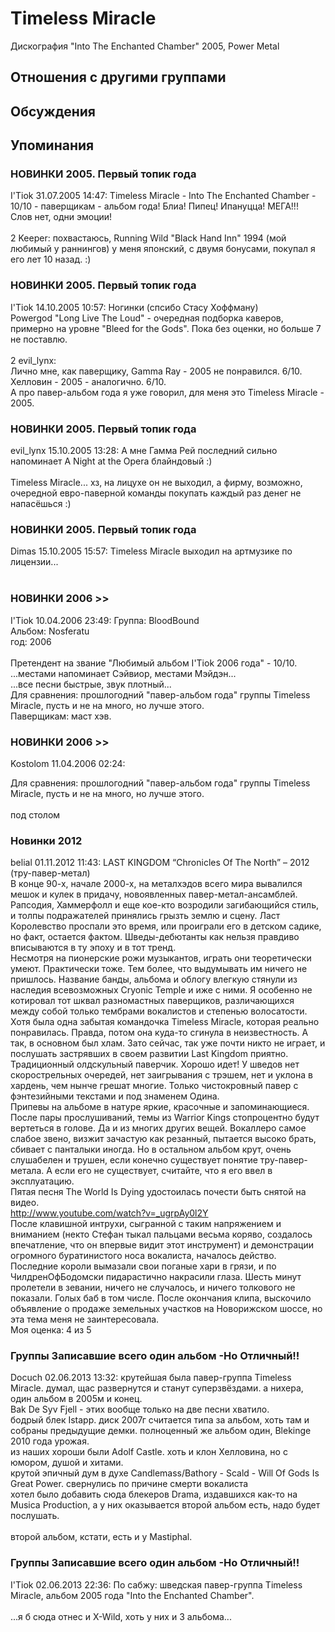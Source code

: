 # Timeless Miracle

Дискография
"Into The Enchanted Chamber" 2005, Power Metal

## Отношения с другими группами


## Обсуждения


## Упоминания

### НОВИНКИ 2005. Первый топик года

I'Tiok 31.07.2005 14:47:
Timeless Miracle - Into The Enchanted Chamber - 10/10 - паверщикам - альбом года! Блиа! Пипец! Ипануцца! МЕГА!!!<BR>Слов нет, одни эмоции!<BR><BR>2 Keeper: похвастаюсь, Running Wild "Black Hand Inn" 1994  (мой любимый у раннингов) у меня японский, с двумя бонусами, покупал я его лет 10 назад. :)

### НОВИНКИ 2005. Первый топик года

I'Tiok 14.10.2005 10:57:
Ногинки (спсибо Стасу Хоффману)<BR>Powergod  "Long Live The Loud" - очередная подборка каверов, примерно на уровне "Bleed for the Gods". Пока без оценки, но больше 7 не поставлю.<BR><BR>2 evil_lynx:<BR>Лично мне, как паверщику, Gamma Ray - 2005 не понравился. 6/10.<BR>Хелловин - 2005 - аналогично. 6/10.<BR>А про павер-альбом года я уже говорил, для меня это Timeless Miracle - 2005.

### НОВИНКИ 2005. Первый топик года

evil_lynx 15.10.2005 13:28:
А мне Гамма Рей последний сильно напоминает A Night at the Opera блайндовый :) <BR><BR>Timeless Miracle... хз, на лицухе он не выходил, а фирму, возможно, очередной евро-паверной команды покупать каждый раз денег не напасёшься :)

### НОВИНКИ 2005. Первый топик года

Dimas 15.10.2005 15:57:
Timeless Miracle выходил на артмузике по лицензии...<BR><BR>

### НОВИНКИ 2006 &gt;&gt;

I'Tiok 10.04.2006 23:49:
Группа: BloodBound<BR>Альбом: Nosferatu<BR>год: 2006<BR><BR>Претендент на звание "Любимый альбом I'Tiok 2006 года" - 10/10.<BR>...местами напоминает Сэйвиор, местами Мэйдэн...<BR>...все песни быстрые, звук плотный...<BR>Для сравнения: прошлогодний "павер-альбом года" группы Timeless Miracle, пусть и не на много, но лучше этого.<BR>Паверщикам: маст хэв.

### НОВИНКИ 2006 &gt;&gt;

Kostolom 11.04.2006 02:24:
<DIV CLASS="quote">Для сравнения: прошлогодний "павер-альбом года" группы Timeless Miracle, пусть и не на много, но лучше этого.<BR></DIV><BR>под столом

### Новинки 2012

belial 01.11.2012 11:43:
LAST KINGDOM “Chronicles Of The North” – 2012 (тру-павер-метал)<BR>В конце 90-х, начале 2000-х, на металхэдов всего мира вывалился мешок и кулек в придачу, новоявленных павер-метал-ансамблей. Рапсодия, Хаммерфолл и еще кое-кто возродили загибающийся стиль, и толпы подражателей принялись грызть землю и сцену. Ласт Королевство проспали это время, или проиграли его в детском садике, но факт, остается фактом. Шведы-дебютанты как нельзя правдиво вписываются в ту эпоху и в тот тренд. <BR>Несмотря на пионерские рожи музыкантов, играть они теоретически умеют. Практически тоже. Тем более, что выдумывать им ничего не пришлось. Название банды, альбома и облогу влегкую стянули из наследия всевозможных Cryonic Temple и иже с ними. Я особенно не котировал тот шквал разномастных паверщиков, различающихся между собой только тембрами вокалистов и степенью волосатости. Хотя была одна забытая командочка Timeless Miracle, которая реально понравилась. Правда, потом она куда-то сгинула в неизвестность. А так, в основном был хлам. Зато сейчас, так уже почти никто не играет, и послушать застрявших в своем развитии Last Kingdom приятно. Традиционный олдскульный паверчик. Хорошо идет! У шведов нет скорострельных очередей, нет заигрывания с трэшем, нет и уклона в хардень, чем нынче грешат многие. Только чистокровный павер с фэнтезийными текстами и под знаменем Одина. <BR>Припевы на альбоме в натуре яркие, красочные и запоминающиеся. После пары прослушиваний, темы из Warrior Kings стопроцентно будут вертеться в голове. Да и из многих других вещей. Вокаллеро самое слабое звено, визжит зачастую как резанный, пытается высоко брать, сбивает с панталыки иногда. Но в остальном альбом крут, очень слушабелен и трушен, если конечно существует понятие тру-павер-метала. А если его не существует, считайте, что я его ввел в эксплуатацию.<BR>Пятая песня The World Is Dying удостоилась почести быть снятой на видео. <BR><A HREF="http://www.youtube.com/watch?v=_ugrpAy0l2Y" TARGET="_blank">http://www.youtube.com/watch?v=_ugrpAy0l2Y</A><BR>После клавишной интрухи, сыгранной с таким напряжением и вниманием (некто Стефан тыкал пальцами весьма коряво, создалось впечатление, что он впервые видит этот инструмент) и демонстрации огромного буратинистого носа вокалиста, началось действо. Последние короли вымазали свои поганые хари в грязи, и по ЧилдренОфБодомски пидарастично накрасили глаза. Шесть минут пролетели в зевании, ничего не случалось, и ничего толкового не показали. Голых баб в том числе. После окончания клипа, выскочило объявление о продаже земельных участков на Новорижском шоссе, но эта тема меня не заинтересовала. <BR>Моя оценка: 4 из 5  <BR>

### Группы Записавшие всего один альбом -Но Отличный!!

Docuch 02.06.2013 13:32:
крутейшая была павер-группа Timeless Miracle. думал, щас развернутся и станут суперзвёздами. а нихера, один альбом в 2005м и конец.<BR>Bak De Syv Fjell - этих вообще только на две песни хватило.<BR>бодрый блек Istapp. диск 2007г считается типа за альбом, хоть там и собраны предыдущие демки. полноценный же альбом один, Blekinge 2010 года урожая.<BR>из наших хороши были Adolf Castle. хоть и клон Хелловина, но с юмором, душой и хитами.<BR>крутой эпичный дум в духе Candlemass/Bathory - Scald - Will Of Gods Is Great Power. свернулись по причине смерти вокалиста<BR>хотел было добавить сюда блекеров Drama, издавшихся как-то на Musica Production, а у них оказывается второй альбом есть, надо будет послушать.<BR><BR>второй альбом, кстати, есть и у Mastiphal.

### Группы Записавшие всего один альбом -Но Отличный!!

I'Tiok 02.06.2013 22:36:
По сабжу: шведская павер-группа Timeless Miracle, альбом 2005 года "Into the Enchanted Chamber".<BR><BR>...я б сюда отнес и X-Wild, хоть у них и 3 альбома...

